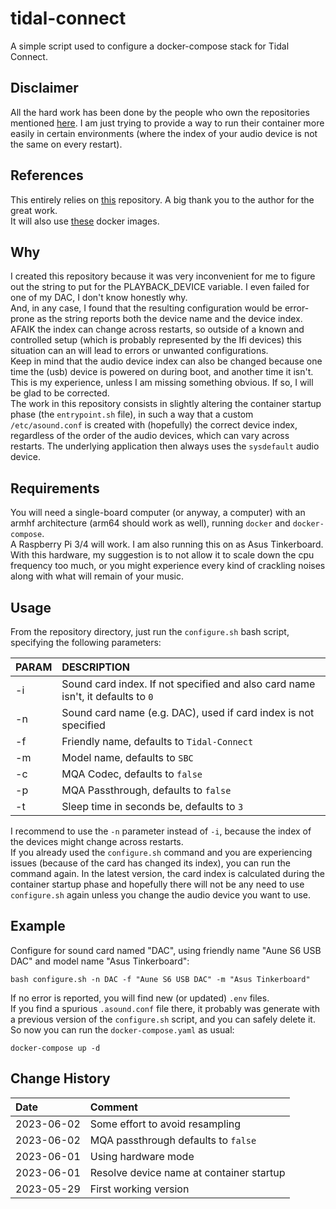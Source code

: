 # tidal-connect

A simple script used to configure a docker-compose stack for Tidal Connect.

## Disclaimer

All the hard work has been done by the people who own the repositories mentioned [here](#References). I am just trying to provide a way to run their container more easily in certain environments (where the index of your audio device is not the same on every restart).  

## References

This entirely relies on [this](https://github.com/TonyTromp/tidal-connect-docker) repository. A big thank you to the author for the great work.  
It will also use [these](https://hub.docker.com/r/edgecrush3r/tidal-connect) docker images.  

## Why

I created this repository because it was very inconvenient for me to figure out the string to put for the PLAYBACK_DEVICE variable. I even failed for one of my DAC, I don't know honestly why.  
And, in any case, I found that the resulting  configuration would be error-prone as the string reports both the device name and the device index. AFAIK the index can change across restarts, so outside of a known and controlled setup (which is probably represented by the Ifi devices) this situation can an will lead to errors or unwanted configurations.  
Keep in mind that the audio device index can also be changed because one time the (usb) device is powered on during boot, and another time it isn't.  
This is my experience, unless I am missing something obvious. If so, I will be glad to be corrected.  
The work in this repository consists in slightly altering the container startup phase (the `entrypoint.sh` file), in such a way that a custom `/etc/asound.conf` is created with (hopefully) the correct device index, regardless of the order of the audio devices, which can vary across restarts. The underlying application then always uses the `sysdefault` audio device.  

## Requirements

You will need a single-board computer (or anyway, a computer) with an armhf architecture (arm64 should work as well), running `docker` and `docker-compose`.  
A Raspberry Pi 3/4 will work. I am also running this on as Asus Tinkerboard. With this hardware, my suggestion is to not allow it to scale down the cpu frequency too much, or you might experience every kind of crackling noises along with what will remain of your music.  

## Usage

From the repository directory, just run the `configure.sh` bash script, specifying the following parameters:

PARAM|DESCRIPTION
:---|:---
-i|Sound card index. If not specified and also card name isn't, it defaults to `0`
-n|Sound card name (e.g. DAC), used if card index is not specified
-f|Friendly name, defaults to `Tidal-Connect`
-m|Model name, defaults to `SBC`
-c|MQA Codec, defaults to `false`
-p|MQA Passthrough, defaults to `false`
-t|Sleep time in seconds be, defaults to `3`

I recommend to use the `-n` parameter instead of `-i`, because the index of the devices might change across restarts.  
If you already used the `configure.sh` command and you are experiencing issues (because of the card has changed its index), you can run the command again. In the latest version, the card index is calculated during the container startup phase and hopefully there will not be any need to use `configure.sh` again unless you change the audio device you want to use.

## Example

Configure for sound card named "DAC", using friendly name "Aune S6 USB DAC" and model name "Asus Tinkerboard":

```text
bash configure.sh -n DAC -f "Aune S6 USB DAC" -m "Asus Tinkerboard"
```

If no error is reported, you will find new (or updated) `.env` files.  
If you find a spurious `.asound.conf` file there, it probably was generate with a previous version of the `configure.sh` script, and you can safely delete it.  
So now you can run the `docker-compose.yaml` as usual:

```text
docker-compose up -d
```

## Change History

Date|Comment
:---|:---
2023-06-02|Some effort to avoid resampling
2023-06-02|MQA passthrough defaults to `false`
2023-06-01|Using hardware mode
2023-06-01|Resolve device name at container startup 
2023-05-29|First working version
